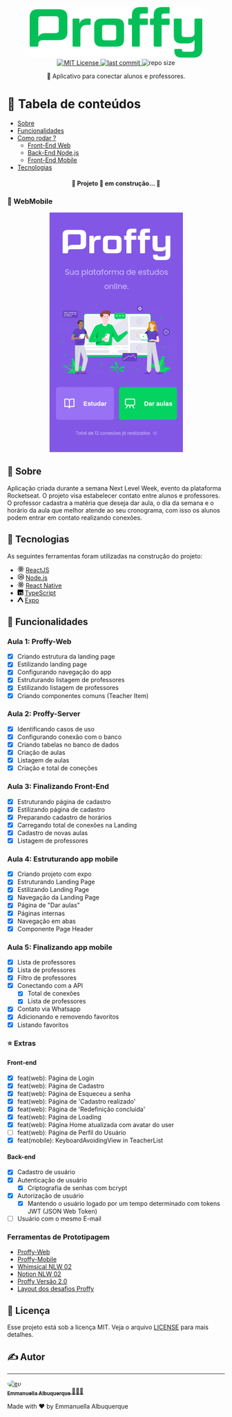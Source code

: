 <div align="center">
   <img src="web/src/assets/images/greenLogo.svg" alt="proffy" width="400"/>
</div>

<div align="center">
  <a href="https://github.com/EmmanuellaAlbuquerque/proffy/blob/master/LICENSE">
  <img src="https://img.shields.io/github/license/emmanuellaalbuquerque/proffy?color=%2304BF58" alt="MIT License">
  </a> 
  <a href="https://github.com/EmmanuellaAlbuquerque/proffy/commits/master">
    <img src="https://img.shields.io/github/last-commit/EmmanuellaAlbuquerque/proffy?color=%2304BF58" alt="last commit">
  </a>
  <img src="https://img.shields.io/github/repo-size/EmmanuellaAlbuquerque/proffy?color=%2304BF58" alt="repo size">
</div>

<p align="center">🚀 Aplicativo para conectar alunos e professores.</p>

# :pushpin: Tabela de conteúdos

- [Sobre](#Sobre)
- [Funcionalidades](#Funcionalidades)
- [Como rodar ?](#run)
  - [Front-End Web](https://github.com/EmmanuellaAlbuquerque/proffy/tree/master/web#como-rodar)
  - [Back-End Node.js](https://github.com/EmmanuellaAlbuquerque/proffy/tree/master/server#como-rodar-)
  - [Front-End Mobile](https://github.com/EmmanuellaAlbuquerque/proffy/tree/master/mobile#como-rodar)
- [Tecnologias](#hammer-Tecnologias)

<h4 align="center"> 
	🚧  Projeto 🚀 em construção...  🚧
</h4>

### :iphone: WebMobile

<div align="center">
<img src="images/webMobile.gif" alt="mobile web gif">
</div>

## :mag_right: Sobre

Aplicação criada durante a semana Next Level Week, evento da plataforma Rocketseat. O projeto visa estabelecer contato entre alunos e professores. O professor cadastra a matéria que deseja dar aula, o dia da semana e o horário da aula que melhor atende ao seu cronograma, com isso os alunos podem entrar em contato realizando conexões.

## :hammer: Tecnologias

As seguintes ferramentas foram utilizadas na construção do projeto:

- <img src="images/technologies-icons/react.svg" alt="react" width="15"> [ReactJS](https://pt-br.reactjs.org/)
- <img src="images/technologies-icons/node-dot-js.svg" alt="typescript" width="15"> [Node.js](https://nodejs.org/en/)
- <img src="images/technologies-icons/react.svg" alt="react" width="15"> [React Native](https://reactnative.dev/)
- <img src="images/technologies-icons/typescript.svg" alt="typescript" width="13"> [TypeScript](https://www.typescriptlang.org/)
- <img src="images/technologies-icons/expo.svg" alt="expo" width="13"> [Expo](https://expo.io/)

## :bookmark_tabs: Funcionalidades

### Aula 1: Proffy-Web

- [x] Criando estrutura da landing page
- [x] Estilizando landing page
- [x] Configurando navegação do app
- [x] Estruturando listagem de professores
- [x] Estilizando listagem de professores
- [x] Criando componentes comuns (Teacher Item)

### Aula 2: Proffy-Server

- [x] Identificando casos de uso
- [x] Configurando conexão com o banco
- [x] Criando tabelas no banco de dados
- [x] Criação de aulas
- [x] Listagem de aulas
- [x] Criação e total de coneções

### Aula 3: Finalizando Front-End

- [x] Estruturando página de cadastro
- [x] Estilizando página de cadastro
- [x] Preparando cadastro de horários
- [x] Carregando total de conexões na Landing
- [x] Cadastro de novas aulas
- [x] Listagem de professores

### Aula 4: Estruturando app mobile

- [x] Criando projeto com expo
- [x] Estruturando Landing Page
- [x] Estilizando Landing Page
- [x] Navegação da Landing Page
- [x] Página de "Dar aulas"
- [x] Páginas internas
- [x] Navegação em abas
- [x] Componente Page Header

### Aula 5: Finalizando app mobile

- [x] Lista de professores
- [x] Lista de professores
- [x] Filtro de professores
- [x] Conectando com a API
  - [x] Total de conexões
  - [x] Lista de professores
- [x] Contato via Whatsapp
- [x] Adicionando e removendo favoritos
- [x] Listando favoritos

### :star: Extras

#### Front-end

- [x] feat(web): Página de Login
- [x] feat(web): Página de Cadastro
- [x] feat(web): Página de Esqueceu a senha
- [x] feat(web): Página de 'Cadastro realizado'
- [x] feat(web): Página de 'Redefinição concluída'
- [x] feat(web): Página de Loading
- [x] feat(web): Página Home atualizada com avatar do user
- [ ] feat(web): Página de Perfil do Usuário
- [x] feat(mobile): KeyboardAvoidingView in TeacherList

#### Back-end

- [x] Cadastro de usuário
- [x] Autenticação de usuário
  - [x] Criptografia de senhas com bcrypt
- [x] Autorização de usuário
  - [x] Mantendo o usuário logado por um tempo determinado com tokens JWT (JSON Web Token)
- [ ] Usuário com o mesmo E-mail

### Ferramentas de Prototipagem

- [Proffy-Web](https://www.figma.com/file/GHGS126t7WYjnPZdRKChJF/Proffy-Web)
- [Proffy-Mobile](https://www.figma.com/file/e33KvgUpFdunXxJjHnK7CG/Proffy-Mobile)
- [Whimsical NLW 02](https://whimsical.com/4Ug5pJLABvCj2NWQXyuK38)
- [Notion NLW 02](https://www.notion.so/Layout-Proffy-3d5f45f54ec54ef9b2103565b7cce4e1)
- [Proffy Versão 2.0](https://www.notion.so/Vers-o-2-0-Proffy-eefca1b981694cd0a895613bc6235970)
- [Layout dos desafios Proffy](https://www.notion.so/Layout-dos-desafios-Proffy-b65b509655194c02b3b4c9d4c74b78b4)

## :memo: Licença

Esse projeto está sob a licença MIT. Veja o arquivo [LICENSE](LICENSE) para mais detalhes.

## ✍️ Autor

---

<a href="https://github.com/EmmanuellaAlbuquerque">
  <img style="border-radius: 50%;" src="https://avatars1.githubusercontent.com/u/57198678?s=460&u=18118f08f358d2615421a0694cc00b1c10b8bba0&v=4" width="100px;" alt="eu"/>
  <br />
 <sub>
  <b>
    Emmanuella Albuquerque
  </b>
</sub>
</a> 
<a href="https://github.com/EmmanuellaAlbuquerque/proffy" title="proffy">🚀👩‍🚀</a>

Made with ❤️ by Emmanuella Albuquerque
